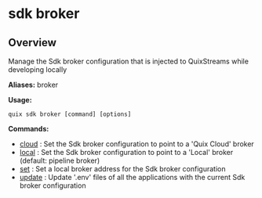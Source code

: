 # sdk broker

## Overview

Manage the Sdk broker configuration that is injected to QuixStreams while developing locally

**Aliases:** broker

**Usage:**

```
quix sdk broker [command] [options]
```

**Commands:**

- [cloud](cloud.md) : Set the Sdk broker configuration to point to a 'Quix Cloud' broker
- [local](local.md) : Set the Sdk broker configuration to point to a 'Local' broker (default: pipeline broker)
- [set](set.md) : Set a local broker address for the Sdk broker configuration
- [update](update.md) : Update '.env' files of all the applications with the current Sdk broker configuration

